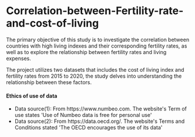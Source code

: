 # Correlation-between-Fertility-rate-and-cost-of-living

The primary objective of this study is to investigate the correlation between countries with high living indexes and their corresponding fertility rates, as well as to explore the relationship between fertility rates and living expenses.

The project utilizes two datasets that includes the cost of living index and fertility rates from 2015 to 2020, the study delves into understanding the relationship between these factors.


#### Ethics of use of data 
<ul>
    <li>Data source(1): From https://www.numbeo.com. The website's Term of use states 'Use of Numbeo data is free for personal use' </li>
    <li>Data source(2): From https://data.oecd.org/. The website's Terms and Conditions stated 'The OECD encourages the use of its data' </li>
</ul>   


